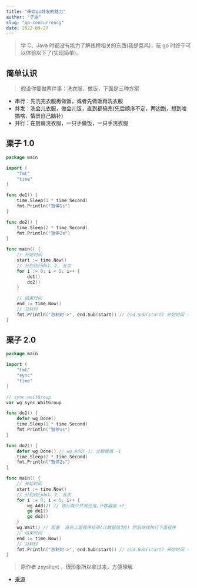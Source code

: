 ```yaml
---
title: "来自go并发的魅力"
author: "子涵"
slug: "go-concurrency"
date: 2022-09-27
---
```


> 学 C、Java 时都没有能力了解线程相关的东西(我是菜鸡)，玩 go 时终于可以体验以下了(实现简单)。

## 简单认识

> 假设你要做两件事：洗衣服、做饭，下面是三种方案

- 串行：先洗完衣服再做饭，或者先做饭再洗衣服
- 并发：洗会儿衣服，做会儿饭，直到都搞完(先后顺序不定，两边跑，想到啥搞啥，情景自己脑补)
- 并行：在厨房洗衣服，一只手做饭，一只手洗衣服

## 栗子 1.0

```go
package main

import (
	"fmt"
	"time"
)

func do1() {
	time.Sleep(1 * time.Second)
	fmt.Println("暂停1s")
}

func do2() {
	time.Sleep(2 * time.Second)
	fmt.Println("暂停2s")
}

func main() {
	// 开始时间
	start := time.Now()
	// 分别执行do1、2, 五次
	for i := 0; i < 5; i++ {
		do1()
		do2()
	}

	// 结束时间
	end := time.Now()
	// 总耗时
	fmt.Println("总耗时->", end.Sub(start)) // end.Sub(start) 开始时间 - 结束时间 = 总耗时-> 15.0657871s
}

```

## 栗子 2.0

```go
package main

import (
	"fmt"
	"sync"
	"time"
)

// sync.waitGroup
var wg sync.WaitGroup

func do1() {
	defer wg.Done()
	time.Sleep(1 * time.Second)
	fmt.Println("暂停1s")
}

func do2() {
	defer wg.Done() // wg.Add(-1) 计数器值 -1
	time.Sleep(2 * time.Second)
	fmt.Println("暂停2s")
}

func main() {
	// 开始时间
	start := time.Now()
	// 分别执行do1、2, 五次
	for i := 0; i < 5; i++ {
		wg.Add(2) // 执行两个并发任务,计数器值 +2
		go do1()
		go do2()
	}
	wg.Wait() // 阻塞  直到上面程序结束(计数器值为0) 然后继续执行下面程序
	// 结束时间
	end := time.Now()
	// 总耗时
	fmt.Println("总耗时->", end.Sub(start)) // end.Sub(start) 开始时间 - 结束时间 = 总耗时-> 2.010531s
}

```

> 原作者 zxysilent ，很形象所以拿过来，方便理解

- [来源](https://blog.zxysilent.com/post/goweb-03-6.html)
